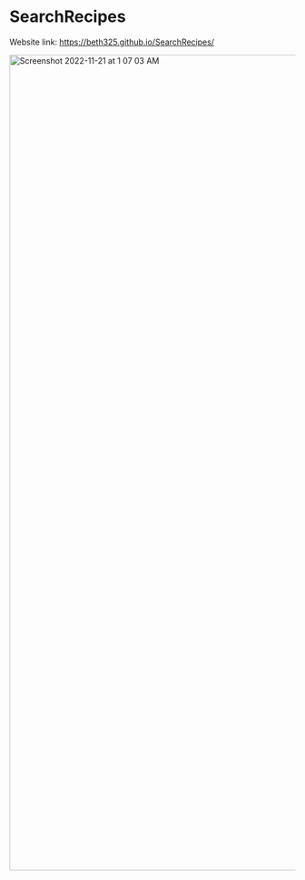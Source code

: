 # SearchRecipes
Website link: https://beth325.github.io/SearchRecipes/


<img width="1434" alt="Screenshot 2022-11-21 at 1 07 03 AM" src="https://user-images.githubusercontent.com/116849018/203216354-8d2ebea8-c6b2-4876-9d4c-c7f08d9fc532.png">
